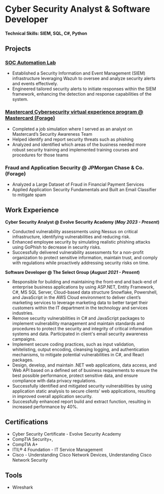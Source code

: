 # Cyber Security Analyst & Software Developer

#### Technical Skills: SIEM, SQL, C#, Python

## Projects
### <a href="https://github.com/Young-Jung/SOC-Automation-Lab">SOC Automation Lab</a>

- Established a Security Information and Event Management (SIEM) infrastructure leveraging Wazuh to oversee and analyze security alerts and events effectively.
- Engineered tailored security alerts to initiate responses within the SIEM framework, enhancing the detection and response capabilities of the system.

### <a href="https://github.com/Young-Jung/security_awareness_training">Mastercard Cybersecurity virtual experience program @ Mastercard (Forage)</a>
- Completed a job simulation where I served as an analyst on Mastercard’s Security Awareness Team 
- Helped identify and report security threats such as phishing 
- Analyzed and identified which areas of the business needed more robust security training and implemented training courses and procedures for those teams

### Fraud and Application Security @ JPMorgan Chase & Co. (Forage)
- Analyzed a Large Dataset of Fraud in Financial Payment Services
- Applied Application Security Fundamentals and Built an Email Classifier to mitigate spam

## Work Experience
**Cyber Security Analyst @ Evolve Security Academy (_May 2023 - Present_)**
- Conducted vulnerability assessments using Nessus on critical infrastructure, identifying vulnerabilities and reducing risk.
- Enhanced employee security by simulating realistic phishing attacks using GoPhish to decrease in security risks.
- Successfully delivered vulnerability assessments for a non-profit organization to protect sensitive information, maintain trust, and comply with regulations while proactively addressing security risks on time.

**Software Developer @ The Select Group (_August 2021 - Present_)**
- Responsible for building and maintaining the front-end and back-end of enterprise business applications by using ASP.NET, Entity Framework, C#, MS SQL Server, Cloud-based data structure Snowflake, Powershell, and JavaScript in the AWS Cloud environment to deliver client’s marketing services to leverage marketing data to better target their customers within the IT department in the technology and services industries.
- Remove security vulnerabilities in C# and JavaScript packages to implement vulnerability management and maintain standards and procedures to protect the security and integrity of critical information systems and data. Participated in client's email security awareness campaigns.
- Implement secure coding practices, such as input validation, whitelisting, output encoding, cleansing logging, and authentication mechanisms, to mitigate potential vulnerabilities in C#, and React packages.
- Design, develop, and maintain .NET web applications, data access, and Web API based on a defined set of business requirements to ensure the best possible performance, protect sensitive data, and ensure compliance with data privacy regulations.
- Successfully identified and mitigated security vulnerabilities by using application static analysis to secure clients’ web applications, resulting in improved overall application security.
- Successfully enhanced report build and extract function, resulting in increased performance by 40%.

## Certifications
- Cyber Security Certificate - Evolve Security Academy
- CompTIA Security+, 
- CompTIA A+
- ITIL® 4 Foundation - IT Service Management
- Cisco - Understanding Cisco Network Devices, Understanding Cisco Network Security

## Tools
- Wireshark
